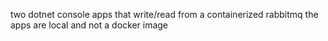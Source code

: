 two dotnet console apps that write/read from a containerized rabbitmq
the apps are local and not a docker image
